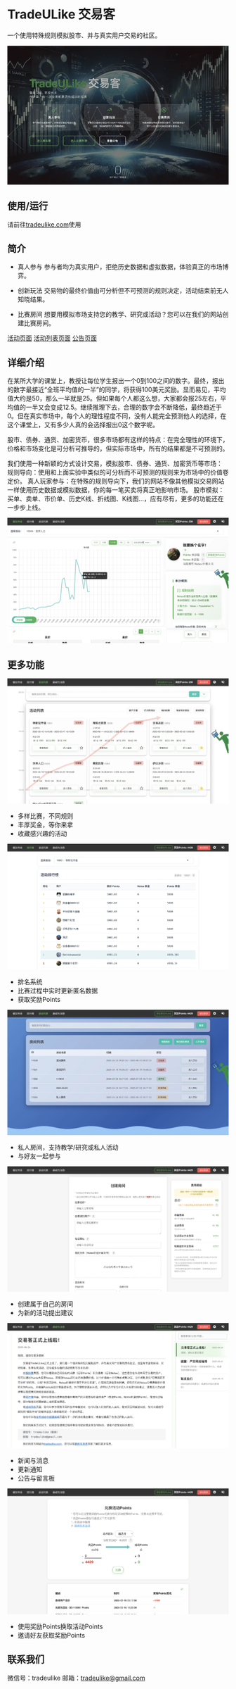# TradeULike 交易客
一个使用特殊规则模拟股市、并与真实用户交易的社区。

![](images/main.webp)

## 使用/运行
请前往[tradeulike.com](https://tradeulike.com)使用


## 简介
- 真人参与
参与者均为真实用户，拒绝历史数据和虚拟数据，体验真正的市场博弈。

- 创新玩法
交易物的最终价值由可分析但不可预测的规则决定，活动结束前无人知晓结果。

- 比赛房间
想要用模拟市场支持您的教学、研究或活动？您可以在我们的网站创建比赛房间。

[活动页面](https://tradeulike.com/event) [活动列表页面](https://tradeulike.com/eventlist) [公告页面](https://tradeulike.com/news)

## 详细介绍
在某所大学的课堂上，教授让每位学生报出一个0到100之间的数字。最终，报出的数字最接近“全班平均值的一半”的同学，将获得100美元奖励。显而易见，平均值大约是50，那么一半就是25。但如果每个人都这么想，大家都会报25左右，平均值的一半又会变成12.5。继续推理下去，合理的数字会不断降低，最终趋近于0。但在真实市场中，每个人的理性程度不同，没有人能完全预测他人的选择，在这个课堂上，又有多少人真的会选择报出0这个数字呢。

股市、债券、通货、加密货币，很多市场都有这样的特点：在完全理性的环境下，价格和市场变化是可分析可推导的，但实际市场中，所有的结果都是不可预测的。

我们使用一种新颖的方式设计交易，模拟股市、债券、通货、加密货币等市场：
规则导向：使用和上面实验中类似的可分析而不可预测的规则来为市场中的价值卷定价。
真人玩家参与：在特殊的规则导向下，我们的网站不像其他模拟交易网站一样使用历史数据或模拟数据，你的每一笔买卖将真正地影响市场。
股市模拟：买单、卖单、市价单、历史K线、折线图、K线图...，应有尽有，更多的功能还在一步步上线。

![](images/event.webp)

## 更多功能

![](images/eventlist.webp)
- 多样比赛，不同规则
- 丰厚奖金，等你来拿
- 收藏感兴趣的活动

![](images/leaderboard.webp)
- 排名系统
- 比赛过程中实时更新匿名数据
- 获取奖励Points

![](images/roomlist.webp)
- 私人房间，支持教学/研究或私人活动
- 与好友一起参与

![](images/diy.webp)
- 创建属于自己的房间
- 为新的活动提出建议

![](images/news.webp)
- 新闻与消息
- 更新通知
- 公告与留言板

![](images/exchange.webp)
- 使用奖励Points换取活动Points
- 邀请好友获取奖励Points

## 联系我们
微信号：tradeulike
邮箱：tradeulike@gmail.com